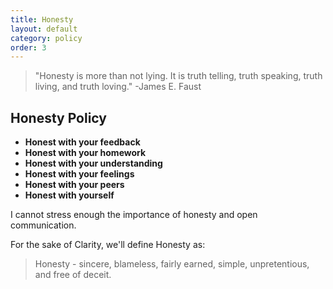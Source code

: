 ```yaml
---
title: Honesty
layout: default
category: policy
order: 3
---
```


>"Honesty is more than not lying. It is truth telling, truth speaking, truth living, and truth loving."
>-James E. Faust

## Honesty Policy

* __Honest with your feedback__
* __Honest with your homework__
* __Honest with your understanding__
* __Honest with your feelings__
* __Honest with your peers__
* __Honest with yourself__

I cannot stress enough the importance of honesty and open communication.

For the sake of Clarity, we'll define Honesty as:

>Honesty - sincere, blameless, fairly earned, simple, unpretentious, and free of deceit.

